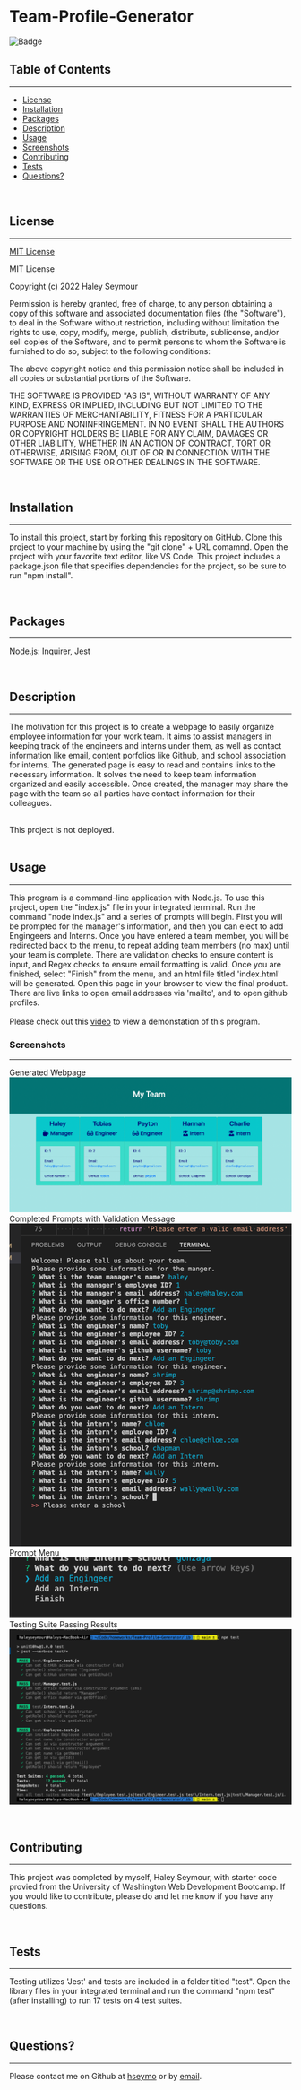 # **Team-Profile-Generator**

![Badge](https://img.shields.io/badge/license-MIT-blue)

## **Table of Contents**
---
  - [License](#license)
  - [Installation](#installation)
  - [Packages](#packages)
  - [Description](#description)
  - [Usage](#usage)
  - [Screenshots](#screenshots)
  - [Contributing](#contributing)
  - [Tests](#tests)
  - [Questions?](#questions)

<br>

## **License** 
---
[MIT License](../LICENSE) <br>

MIT License

Copyright (c) 2022 Haley Seymour

Permission is hereby granted, free of charge, to any person obtaining a copy
of this software and associated documentation files (the "Software"), to deal
in the Software without restriction, including without limitation the rights
to use, copy, modify, merge, publish, distribute, sublicense, and/or sell
copies of the Software, and to permit persons to whom the Software is
furnished to do so, subject to the following conditions:

The above copyright notice and this permission notice shall be included in all
copies or substantial portions of the Software.

THE SOFTWARE IS PROVIDED "AS IS", WITHOUT WARRANTY OF ANY KIND, EXPRESS OR
IMPLIED, INCLUDING BUT NOT LIMITED TO THE WARRANTIES OF MERCHANTABILITY,
FITNESS FOR A PARTICULAR PURPOSE AND NONINFRINGEMENT. IN NO EVENT SHALL THE
AUTHORS OR COPYRIGHT HOLDERS BE LIABLE FOR ANY CLAIM, DAMAGES OR OTHER
LIABILITY, WHETHER IN AN ACTION OF CONTRACT, TORT OR OTHERWISE, ARISING FROM,
OUT OF OR IN CONNECTION WITH THE SOFTWARE OR THE USE OR OTHER DEALINGS IN THE
SOFTWARE.
 <br>

<br>

## **Installation** 
---
To install this project, start by forking this repository on GitHub. Clone this project to your machine by using the "git clone" + URL comamnd. Open the project with your favorite text editor, like VS Code. This project includes a package.json file that specifies dependencies for the project, so be sure to run "npm install". 

<br>

## **Packages** 
---
Node.js: Inquirer, Jest

<br>

## **Description**
---
The motivation for this project is to create a webpage to easily organize employee information for your work team. It aims to assist managers in keeping track of the engineers and interns under them, as well as contact information like email, content porfolios like Github, and school association for interns. The generated page is easy to read and contains links to the necessary information. It solves the need to keep team information organized and easily accessible. Once created, the manager may share the page with the team so all parties have contact information for their colleagues. <br><br>

This project is not deployed. <br><br>

## **Usage** 
---
This program is a command-line application with Node.js. To use this project, open the "index.js" file in your integrated terminal. Run the command "node index.js" and a series of prompts will begin. First you will be prompted for the manager's information, and then you can elect to add Engingeers and Interns. Once you have entered a team member, you will be redirected back to the menu, to repeat adding team members (no max) until your team is complete. There are validation checks to ensure content is input, and Regex checks to ensure email formatting is valid. Once you are finished, select "Finish" from the menu, and an html file titled 'index.html' will be generated. Open this page in your browser to view the final product. There are live links to open email addresses via 'mailto', and to open github profiles. <br><br>
Please check out this [video](https://drive.google.com/file/d/1kdn9Pg2lKCgrr9-BRC3Lv6JM6jX4yP3J/view) to view a demonstation of this program.

### **Screenshots**
--- 
Generated Webpage <br>
![webpageexample](./assets/screenshots/ExampleWebpage.png)
<br>
Completed Prompts with Validation Message <br>
![prompts](./assets/screenshots/PromptswithValidationExample.png)
<br>
Prompt Menu <br>
![promptmenu](./assets/screenshots/PromptMenu.png)
<br>
Testing Suite Passing Results <br>
![testingsuite](./assets/screenshots/Tests.png)
<br>

<br>

## **Contributing** 
---
This project was completed by myself, Haley Seymour, with starter code provied from the University of Washington Web Development Bootcamp. If you would like to contribute, please do and let me know if you have any questions.

<br>

## **Tests** 
---
Testing utilizes 'Jest' and tests are included in a folder titled "test". Open the library files in your integrated terminal and run the command "npm test" (after installing) to run 17 tests on 4 test suites. 

<br>

## **Questions?** 
---
Please contact me on Github at [hseymo](https://github.com/hseymo) or by [email](mailto:haleycseymour@comcast.net).
